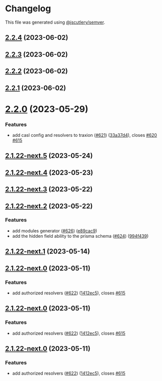 # Changelog

This file was generated using [@jscutlery/semver](https://github.com/jscutlery/semver).

## [2.2.4](https://github.com/tractr/traxion/compare/v2.2.3...v2.2.4) (2023-06-02)



## [2.2.3](https://github.com/tractr/traxion/compare/v2.2.2...v2.2.3) (2023-06-02)



## [2.2.2](https://github.com/tractr/traxion/compare/v2.2.1...v2.2.2) (2023-06-02)



## [2.2.1](https://github.com/tractr/traxion/compare/v2.2.0...v2.2.1) (2023-06-02)



# [2.2.0](https://github.com/tractr/traxion/compare/v2.1.21...v2.2.0) (2023-05-29)


### Features

* add casl config and resolvers to traxion ([#621](https://github.com/tractr/traxion/issues/621)) ([33a37d4](https://github.com/tractr/traxion/commit/33a37d40b6aaa8ddda4f4a085377e48f946f1ecc)), closes [#620](https://github.com/tractr/traxion/issues/620) [#615](https://github.com/tractr/traxion/issues/615)



## [2.1.22-next.5](https://github.com/tractr/traxion/compare/v2.1.22-next.4...v2.1.22-next.5) (2023-05-24)

## [2.1.22-next.4](https://github.com/tractr/traxion/compare/v2.1.22-next.3...v2.1.22-next.4) (2023-05-23)

## [2.1.22-next.3](https://github.com/tractr/traxion/compare/v2.1.22-next.2...v2.1.22-next.3) (2023-05-22)

## [2.1.22-next.2](https://github.com/tractr/traxion/compare/v2.1.22-next.1...v2.1.22-next.2) (2023-05-22)

### Features

* add modules generator ([#626](https://github.com/tractr/traxion/issues/626)) ([e89cac9](https://github.com/tractr/traxion/commit/e89cac90f6fadc67651fda4a3c2e373bb95711d0))
* add the hidden field ability to the prisma schema ([#624](https://github.com/tractr/traxion/issues/624)) ([994f439](https://github.com/tractr/traxion/commit/994f439d11a6bbe96de5a25d1679d033a6a1f22b))

## [2.1.22-next.1](https://github.com/tractr/traxion/compare/v2.1.22-next.0...v2.1.22-next.1) (2023-05-14)

## [2.1.22-next.0](https://github.com/tractr/traxion/compare/v2.1.21...v2.1.22-next.0) (2023-05-11)

### Features

* add authorized resolvers ([#622](https://github.com/tractr/traxion/issues/622)) ([1412ec5](https://github.com/tractr/traxion/commit/1412ec54f60b6a9bce3a40587c534e929e6d6736)), closes [#615](https://github.com/tractr/traxion/issues/615)

## [2.1.22-next.0](https://github.com/tractr/traxion/compare/v2.1.21...v2.1.22-next.0) (2023-05-11)

### Features

* add authorized resolvers ([#622](https://github.com/tractr/traxion/issues/622)) ([1412ec5](https://github.com/tractr/traxion/commit/1412ec54f60b6a9bce3a40587c534e929e6d6736)), closes [#615](https://github.com/tractr/traxion/issues/615)

## [2.1.22-next.0](https://github.com/tractr/traxion/compare/v2.1.21...v2.1.22-next.0) (2023-05-11)

### Features

* add authorized resolvers ([#622](https://github.com/tractr/traxion/issues/622)) ([1412ec5](https://github.com/tractr/traxion/commit/1412ec54f60b6a9bce3a40587c534e929e6d6736)), closes [#615](https://github.com/tractr/traxion/issues/615)
